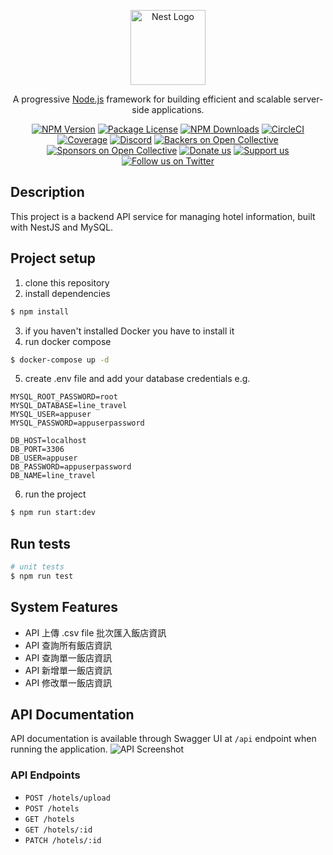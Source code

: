 <p align="center">
  <a href="http://nestjs.com/" target="blank"><img src="https://nestjs.com/img/logo-small.svg" width="120" alt="Nest Logo" /></a>
</p>

[circleci-image]: https://img.shields.io/circleci/build/github/nestjs/nest/master?token=abc123def456
[circleci-url]: https://circleci.com/gh/nestjs/nest

  <p align="center">A progressive <a href="http://nodejs.org" target="_blank">Node.js</a> framework for building efficient and scalable server-side applications.</p>
    <p align="center">
<a href="https://www.npmjs.com/~nestjscore" target="_blank"><img src="https://img.shields.io/npm/v/@nestjs/core.svg" alt="NPM Version" /></a>
<a href="https://www.npmjs.com/~nestjscore" target="_blank"><img src="https://img.shields.io/npm/l/@nestjs/core.svg" alt="Package License" /></a>
<a href="https://www.npmjs.com/~nestjscore" target="_blank"><img src="https://img.shields.io/npm/dm/@nestjs/common.svg" alt="NPM Downloads" /></a>
<a href="https://circleci.com/gh/nestjs/nest" target="_blank"><img src="https://img.shields.io/circleci/build/github/nestjs/nest/master" alt="CircleCI" /></a>
<a href="https://coveralls.io/github/nestjs/nest?branch=master" target="_blank"><img src="https://coveralls.io/repos/github/nestjs/nest/badge.svg?branch=master#9" alt="Coverage" /></a>
<a href="https://discord.gg/G7Qnnhy" target="_blank"><img src="https://img.shields.io/badge/discord-online-brightgreen.svg" alt="Discord"/></a>
<a href="https://opencollective.com/nest#backer" target="_blank"><img src="https://opencollective.com/nest/backers/badge.svg" alt="Backers on Open Collective" /></a>
<a href="https://opencollective.com/nest#sponsor" target="_blank"><img src="https://opencollective.com/nest/sponsors/badge.svg" alt="Sponsors on Open Collective" /></a>
  <a href="https://paypal.me/kamilmysliwiec" target="_blank"><img src="https://img.shields.io/badge/Donate-PayPal-ff3f59.svg" alt="Donate us"/></a>
    <a href="https://opencollective.com/nest#sponsor"  target="_blank"><img src="https://img.shields.io/badge/Support%20us-Open%20Collective-41B883.svg" alt="Support us"></a>
  <a href="https://twitter.com/nestframework" target="_blank"><img src="https://img.shields.io/twitter/follow/nestframework.svg?style=social&label=Follow" alt="Follow us on Twitter"></a>
</p>
  <!--[![Backers on Open Collective](https://opencollective.com/nest/backers/badge.svg)](https://opencollective.com/nest#backer)
  [![Sponsors on Open Collective](https://opencollective.com/nest/sponsors/badge.svg)](https://opencollective.com/nest#sponsor)-->

## Description

This project is a backend API service for managing hotel information, built with NestJS and MySQL.


## Project setup

1. clone this repository
2. install dependencies
  ```bash
  $ npm install
  ```
3. if you haven't installed Docker you have to install it
4. run docker compose
  ```bash
  $ docker-compose up -d
  ```
5. create .env file and add your database credentials
  e.g.
  ```env
  MYSQL_ROOT_PASSWORD=root
  MYSQL_DATABASE=line_travel
  MYSQL_USER=appuser
  MYSQL_PASSWORD=appuserpassword

  DB_HOST=localhost
  DB_PORT=3306
  DB_USER=appuser
  DB_PASSWORD=appuserpassword
  DB_NAME=line_travel
  ```
6. run the project
  ```bash
  $ npm run start:dev
  ```

## Run tests

```bash
# unit tests
$ npm run test
```

## System Features

- API 上傳 .csv file 批次匯入飯店資訊
- API 查詢所有飯店資訊
- API 查詢單一飯店資訊
- API 新增單一飯店資訊
- API 修改單一飯店資訊

## API Documentation
API documentation is available through Swagger UI at `/api` endpoint when running the application.
![API Screenshot](./public/api-screenshot.png)

### API Endpoints
- `POST /hotels/upload`
- `POST /hotels`
- `GET /hotels`
- `GET /hotels/:id`
- `PATCH /hotels/:id`